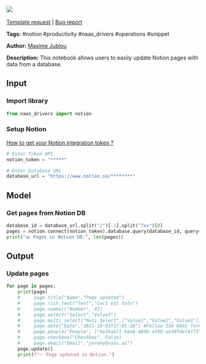 <a href="https://app.naas.ai/user-redirect/naas/downloader?url=https://raw.githubusercontent.com/jupyter-naas/awesome-notebooks/master/Notion/Notion_Update_pages_from_database.ipynb" target="_parent"><img src="https://naasai-public.s3.eu-west-3.amazonaws.com/open_in_naas.svg"/></a><br><br><a href="https://github.com/jupyter-naas/awesome-notebooks/issues/new?assignees=&labels=&template=template-request.md&title=Tool+-+Action+of+the+notebook+">Template request</a> | <a href="https://github.com/jupyter-naas/awesome-notebooks/issues/new?assignees=&labels=bug&template=bug_report.md&title=Notion+-+Update+pages+from+database:+Error+short+description">Bug report</a>

**Tags:** #notion #productivity #naas_drivers #operations #snippet

**Author:** [Maxime Jublou](https://www.linkedin.com/in/maximejublou)

**Description:** This notebook allows users to easily update Notion pages with data from a database.

## Input

### Import library


```python
from naas_drivers import notion
```

### Setup Notion
<a href='https://docs.naas.ai/drivers/notion'>How to get your Notion integration token ?</a>


```python
# Enter Token API
notion_token = "*****"

# Enter Database URL
database_url = "https://www.notion.so/********"
```

## Model

### Get pages from Notion DB


```python
database_id = database_url.split("/")[-1].split("?v=")[0]
pages = notion.connect(notion_token).database.query(database_id, query={})
print("📊 Pages in Notion DB:", len(pages))
```

## Output

### Update pages


```python
for page in pages:
    print(page)
    #     page.title("Name","Page updated")
    #     page.rich_text("Text","Ceci est toto")
    #     page.number("Number", 42)
    #     page.select("Select","Value3")
    #     page.multi_select("Muti Select",["Value1","Value2","Value3"])
    #     page.date("Date","2021-10-03T17:01:26") #Follow ISO 8601 format
    #     page.people("People", ["6e3bab71-beeb-484b-af99-ea30fdef4773"]) #list of ID of users
    #     page.checkbox("Checkbox", False)
    #     page.email("Email","jeremy@naas.ai")
    page.update()
    print(f"✅ Page updated in Notion.")
```

